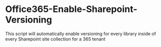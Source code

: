 # Office365-Enable-Sharepoint-Versioning
This script will automatically enable versioning for every library inside of every Sharepoint site collection for a 365 tenant
